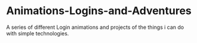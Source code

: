 # Animations-Logins-and-Adventures
A series of different Login animations and projects of the things i can do with simple technologies.
